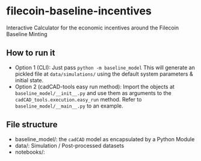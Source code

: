 # filecoin-baseline-incentives
Interactive Calculator for the economic incentives around the Filecoin Baseline Minting

## How to run it

- Option 1 (CLI): Just pass `python -m baseline_model`
This will generate an pickled file at `data/simulations/` using the default 
system parameters & initial state.
- Option 2 (cadCAD-tools easy run method): Import the objects at `baseline_model/__init__.py`
and use them as arguments to the `cadCAD_tools.execution.easy_run` method. Refer to `baseline_model/__main__.py` to an example.
## File structure

- baseline_model/: the `cadCAD` model as encapsulated by a Python Module
- data/: Simulation / Post-processed datasets
- notebooks/: 